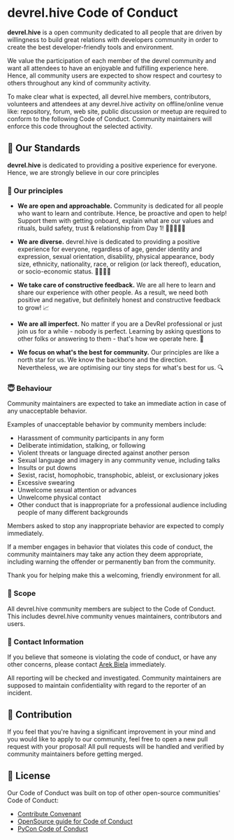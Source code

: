 # devrel.hive Code of Conduct

**devrel.hive** is a open community dedicated to all people that are driven by willingness to build great relations with developers community in order to create the best developer-friendly tools and environment. 

We value the participation of each member of the devrel community and want all attendees to have an enjoyable and fulfilling experience here. Hence, all community users are expected to show respect and courtesy to others throughout any kind of community activity.

To make clear what is expected, all devrel.hive members, contributors, volunteers and attendees at any devrel.hive activity on offline/online venue like: repository, forum, web site, public discussion or meetup are required to conform to the following Code of Conduct. Community maintainers will enforce this code throughout the selected activity.

## 🤝 Our Standards

**devrel.hive** is dedicated to providing a positive experience for everyone. Hence, we are strongly believe in our core principles 

### 📜 Our principles

* **We are open and approachable.** Community is dedicated for all people who want to learn and contribute. Hence, be proactive and open to help! Support them with getting onboard, explain what are our values and rituals, build safety, trust & relationship from Day 1! 🧑🏽‍🤝‍🧑🏼 

* **We are diverse.** devrel.hive is dedicated to providing a positive experience for everyone, regardless of age, gender identity and expression, sexual orientation, disability, physical appearance, body size, ethnicity, nationality, race, or religion (or lack thereof), education, or socio-economic status. 🤜🏼🤛🏿 

* **We take care of constructive feedback.** We are all here to learn and share our experience with other people. As a result, we need both positive and negative, but definitely honest and constructive feedback to grow! 📈 

* **We are all imperfect.** No matter if you are a DevRel professional or just join us for a while - nobody is perfect. Learning by asking questions to other folks or answering to them - that's how we operate here. 📖 

* **We focus on what's the best for community.** Our principles are like a north star for us. We know the backbone and the direction. Nevertheless, we are optimising our tiny steps for what's best for us. 🔍

### 😇 Behaviour

Community maintainers are expected to take an immediate action in case of any unacceptable behavior.

Examples of unacceptable behavior by community members include:

* Harassment of community participants in any form
* Deliberate intimidation, stalking, or following
* Violent threats or language directed against another person
* Sexual language and imagery in any community venue, including talks
* Insults or put downs
* Sexist, racist, homophobic, transphobic, ableist, or exclusionary jokes
* Excessive swearing
* Unwelcome sexual attention or advances
* Unwelcome physical contact
* Other conduct that is inappropriate for a professional audience including people of many different backgrounds

Members asked to stop any inappropriate behavior are expected to comply immediately.

If a member engages in behavior that violates this code of conduct, the community maintainers may take any action they deem appropriate, including warning the offender or permanently ban from the community.

Thank you for helping make this a welcoming, friendly environment for all.

### 👥 Scope

All devrel.hive community members are subject to the Code of Conduct. This includes devrel.hive community venues maintainers, contributors and users. 

### 🚨 Contact Information

If you believe that someone is violating the code of conduct, or have any other concerns, please contact [Arek Biela](https://github.com/abiela) immediately.

All reporting will be checked and investigated. Community maintainers are supposed to maintain confidentiality with regard to the reporter of an incident.

## 👷 Contribution

If you feel that you're having a significant improvement in your mind and you would like to apply to our community, feel free to open a new pull request with your proposal! All pull requests will be handled and verified by community maintainers before getting merged.

## 📝 License

Our Code of Conduct was built on top of other open-source communities' Code of Conduct:
* [Contribute Convenant](https://www.contributor-covenant.org/version/1/4/code-of-conduct)
* [OpenSource guide for Code of Conduct](https://opensource.guide/code-of-conduct/)
* [PyCon Code of Conduct](https://github.com/python/pycon-code-of-conduct/blob/master/code_of_conduct.md)
